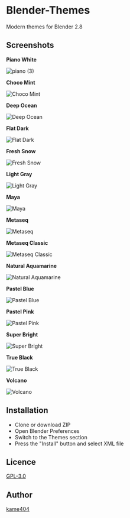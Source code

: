 Blender-Themes
====

Modern themes for Blender 2.8
 
## Screenshots

**Piano White**

![piano (3)](https://user-images.githubusercontent.com/54836559/79198299-3b066a80-7e6e-11ea-9829-c69c0e4cd6f6.png)

**Choco Mint**

![Choco Mint](https://user-images.githubusercontent.com/54836559/64172378-d6267300-ce8f-11e9-8878-fabcfd33f5e3.png)

**Deep Ocean**

![Deep Ocean](https://user-images.githubusercontent.com/54836559/64956504-b34f8200-d8c5-11e9-9b2d-31046e17e34c.png)

**Flat Dark**

![Flat Dark](https://user-images.githubusercontent.com/54836559/64172388-dd4d8100-ce8f-11e9-98cd-f4dc5d5f5014.png)

**Fresh Snow**

![Fresh Snow](https://user-images.githubusercontent.com/54836559/64172392-dfafdb00-ce8f-11e9-9e64-37ce28ea29bc.png)

**Light Gray**

![Light Gray](https://user-images.githubusercontent.com/54836559/64172400-e2aacb80-ce8f-11e9-8ad6-b0c202215247.png)

**Maya**

![Maya](https://user-images.githubusercontent.com/54836559/64172409-e76f7f80-ce8f-11e9-8fa2-e2aac76a8eaf.png)

**Metaseq**

![Metaseq](https://user-images.githubusercontent.com/54836559/64172420-eb9b9d00-ce8f-11e9-951f-3d06c24e28bb.png)

**Metaseq Classic**

![Metaseq Classic](https://user-images.githubusercontent.com/54836559/64172427-edfdf700-ce8f-11e9-8710-d905effac629.png)

**Natural Aquamarine**

![Natural Aquamarine](https://user-images.githubusercontent.com/54836559/64172433-f0f8e780-ce8f-11e9-83a7-cf1bc82a27dc.png)

**Pastel Blue**

![Pastel Blue](https://user-images.githubusercontent.com/54836559/64172440-f3f3d800-ce8f-11e9-8d3e-ae16c3ce4c46.png)

**Pastel Pink**

![Pastel Pink](https://user-images.githubusercontent.com/54836559/64172444-f6563200-ce8f-11e9-96f6-60ac34f83362.png)

**Super Bright**

![Super Bright](https://user-images.githubusercontent.com/54836559/64172446-f8b88c00-ce8f-11e9-91e2-f5051cb6e8a9.png)

**True Black**

![True Black](https://user-images.githubusercontent.com/54836559/64172452-fbb37c80-ce8f-11e9-91b1-31de10350e1a.png)

**Volcano**

![Volcano](https://user-images.githubusercontent.com/54836559/64172455-feae6d00-ce8f-11e9-94bc-68bf61462cfe.png)

## Installation

* Clone or download ZIP
* Open Blender Preferences
* Switch to the Themes section
* Press the "Install" button and select XML file

## Licence

[GPL-3.0](https://github.com/kame404/Blender-Themes/blob/master/LICENSE)

## Author

[kame404](https://github.com/kame404)

